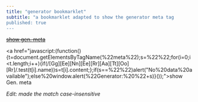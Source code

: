 ```yaml
---
title: "generator bookmarklet"
subtitle: "a bookmarklet adapted to show the generator meta tag
published: true
---
```


<strike><a href="javascript:(function(){t=document.getElementsByTagName(%22meta%22);s=%22%22;for(i=0;i<t.length;i++){if(t[i].name==%22generator%22)s=t[i].content;};if(s==%22%22)alert(%22No%20data%20available%22);else%20window.alert(%22Generator:%20%22+s)}());">show gen. meta</a></strike>

<a href="javascript:(function(){t=document.getElementsByTagName(%22meta%22);s=%22%22;for(i=0;i<t.length;i++){if(/[Gg][Ee][Nn][Ee][Rr][Aa][Tt][Oo][Rr]/.test(t[i].name))s=t[i].content;};if(s==%22%22)alert("No%20data%20available");else%20window.alert(%22Generator:%20%22+s)}());">show Gen. meta</a>

<i>Edit: made the match case-insensitive</i>
